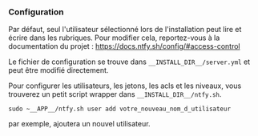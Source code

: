 ### Configuration

Par défaut, seul l'utilisateur sélectionné lors de l'installation peut lire et écrire dans les rubriques. Pour modifier cela, reportez-vous à la documentation du projet : https://docs.ntfy.sh/config/#access-control

Le fichier de configuration se trouve dans `__INSTALL_DIR__/server.yml` et peut être modifié directement.

Pour configurer les utilisateurs, les jetons, les acls et les niveaux, vous trouverez un petit script wrapper dans `__INSTALL_DIR__/ntfy.sh`.

```
sudo ~__APP__/ntfy.sh user add votre_nouveau_nom_d_utilisateur
```

par exemple, ajoutera un nouvel utilisateur.
